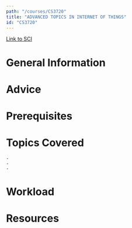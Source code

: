 ```yaml
---
path: "/courses/CS3720"
title: "ADVANCED TOPICS IN INTERNET OF THINGS"
id: "CS3720"
---
```

[Link to SCI]("http://courses.sci.pitt.edu/courses/courses/view/CS-3720")

# General Information

# Advice


# Prerequisites
<!-- PREREQ_REPLACEMENT (Do not remove) -->

<!-- END PREREQ_REPLACEMENT (Do not remove) -->
# Topics Covered
	- 
	-
	-
# Workload

<!-- TESTIMONIALS
# Testimonials
This gets replaced with Gatsby, its
data comes from Google Sheets for easier
editing!
-->

# Resources
